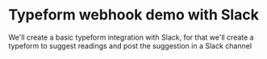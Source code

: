 # Typeform webhook demo with Slack

We'll create a basic typeform integration with Slack, for that we'll create a typeform to suggest readings and post the suggestion in a Slack channel
